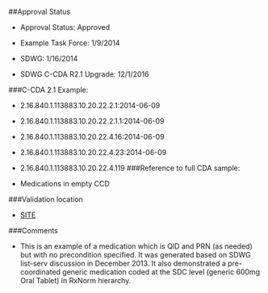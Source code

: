 ##Approval Status 

* Approval Status: Approved
* Example Task Force: 1/9/2014
* SDWG: 1/16/2014

* SDWG C-CDA R2.1 Upgrade: 12/1/2016    

###C-CDA 2.1 Example: 


* 2.16.840.1.113883.10.20.22.2.1:2014-06-09

* 2.16.840.1.113883.10.20.22.2.1.1:2014-06-09

* 2.16.840.1.113883.10.20.22.4.16:2014-06-09

* 2.16.840.1.113883.10.20.22.4.23:2014-06-09
* 2.16.840.1.113883.10.20.22.4.119
###Reference to full CDA sample:
* Medications in empty CCD


###Validation location

* [SITE](https://sitenv.org/c-cda-validator)


###Comments

* This is an example of a medication which is QID and PRN (as needed) but with no precondition specified. It was generated based on SDWG list-serv discussion in December 2013. It also demonstrated a pre-coordinated generic medication coded at the SDC level (generic 600mg Oral Tablet) in RxNorm hierarchy.
